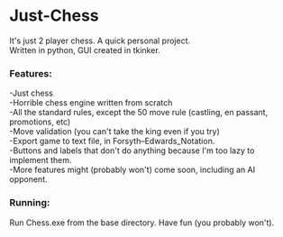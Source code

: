 # Just-Chess
It's just 2 player chess. A quick personal project.<br/>
Written in python, GUI created in tkinker.<br/>
### Features:
-Just chess<br/>
-Horrible chess engine written from scratch<br/>
-All the standard rules, except the 50 move rule (castling, en passant, promotions, etc)<br/>
-Move validation (you can't take the king even if you try)<br/>
-Export game to text file, in Forsyth–Edwards_Notation.<br/>
-Buttons and labels that don't do anything because I'm too lazy to implement them.<br/>
-More features might (probably won't) come soon, including an AI opponent.<br/>
### Running:
Run Chess.exe from the base directory. Have fun (you probably won't).<br/>
